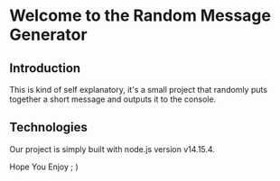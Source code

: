 # Welcome to the Random Message Generator

## Introduction 

This is kind of self explanatory, it's a small project that randomly puts together a short message and outputs it to the console.

## Technologies

Our project is simply built with node.js version v14.15.4.


Hope You Enjoy ; ) 

